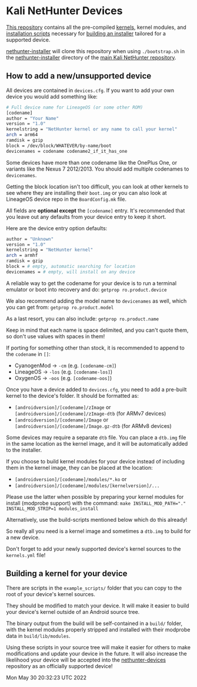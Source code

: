 # Kali NetHunter Devices

[This repository](https://gitlab.com/kalilinux/nethunter/build-scripts/kali-nethunter-devices) contains all the pre-compiled [kernels](https://gitlab.com/kalilinux/nethunter/build-scripts/kali-nethunter-kernel), kernel modules, and [installation scripts](https://gitlab.com/kalilinux/nethunter/build-scripts/kali-nethunter-utils) necessary for [building an installer](https://gitlab.com/kalilinux/nethunter/build-scripts/kali-nethunter-project/-/tree/master/nethunter-installer) tailored for a supported device.

[nethunter-installer](https://gitlab.com/kalilinux/nethunter/build-scripts/kali-nethunter-project/tree/master/nethunter-installer) will clone this repository when using `./bootstrap.sh` in the [nethunter-installer](https://gitlab.com/kalilinux/nethunter/build-scripts/kali-nethunter-project/tree/master/nethunter-installer) directory of the [main Kali NetHunter repository](https://gitlab.com/kalilinux/nethunter/build-scripts/kali-nethunter-project).

## How to add a new/unsupported device

All devices are contained in `devices.cfg`. If you want to add your own device you would add something like:

```bash
# Full device name for LineageOS (or some other ROM)
[codename]
author = "Your Name"
version = "1.0"
kernelstring = "NetHunter kernel or any name to call your kernel"
arch = arm64
ramdisk = gzip
block = /dev/block/WHATEVER/by-name/boot
devicenames = codename codename2_if_it_has_one
```

Some devices have more than one codename like the OnePlus One, or variants like the Nexus 7 2012/2013. You should add multiple codenames to `devicenames`.

Getting the block location isn't too difficult, you can look at other kernels to see where they are installing their `boot.img` or you can also look at LineageOS device repo in the `BoardConfig.mk` file.

All fields are **optional except** the `[codename]` entry. It's recommended that you leave out any defaults from your device entry to keep it short.

Here are the device entry option defaults:

```bash
author = "Unknown"
version = "1.0"
kernelstring = "NetHunter kernel"
arch = armhf
ramdisk = gzip
block = # empty, automatic searching for location
devicenames = # empty, will install on any device
```

A reliable way to get the codename for your device is to run a terminal emulator or boot into recovery and do: `getprop ro.product.device`

We also recommend adding the model name to `devicenames` as well, which you can get from: `getprop ro.product.model`

As a last resort, you can also include: `getprop ro.product.name`

Keep in mind that each name is space delimited, and you can't quote them, so don't use values with spaces in them!

If porting for something other than stock, it is recommended to append to the `codename` in `[]`:

- CyanogenMod -> `-cm` (e.g. `[codename-cm]`)
- LineageOS -> `-los` (e.g. `[codename-los]`)
- OxygenOS -> `-oos` (e.g. `[codename-oos]`)

Once you have a device added to `devices.cfg`, you need to add a pre-built kernel to the device's folder. It should be formatted as:

- `[androidversion]/[codename]/zImage` or `[androidversion]/[codename]/zImage-dtb` (for ARMv7 devices)
- `[androidversion]/[codename]/Image` or `[androidversion]/[codename]/Image.gz-dtb` (for ARMv8 devices)

Some devices may require a separate `dtb` file. You can place a `dtb.img` file in the same location as the kernel image, and it will be automatically added to the installer.

If you choose to build kernel modules for your device instead of including them in the kernel image, they can be placed at the location:

- `[androidversion]/[codename]/modules/*.ko` or
- `[androidversion]/[codename]/modules/[kernelversion]/...`

Please use the latter when possible by preparing your kernel modules for install (modprobe support) with the command: `make INSTALL_MOD_PATH="." INSTALL_MOD_STRIP=1 modules_install`

Alternatively, use the build-scripts mentioned below which do this already!

So really all you need is a kernel image and sometimes a `dtb.img` to build for a new device.

Don't forget to add your newly supported device's kernel sources to the `kernels.yml` file!

## Building a kernel for your device

There are scripts in the `example_scripts/` folder that you can copy to the root of your device's kernel sources.

They should be modified to match your device. It will make it easier to build your device's kernel outside of an Android source tree.

The binary output from the build will be self-contained in a `build/` folder, with the kernel modules properly stripped and installed with their modprobe data in `build/lib/modules`.

Using these scripts in your source tree will make it easier for others to make modifications and update your device in the future. It will also increase the likelihood your device will be accepted into the [nethunter-devices](https://gitlab.com/kalilinux/nethunter/build-scripts/kali-nethunter-devices) repository as an officially supported device!


Mon May 30 20:32:23 UTC 2022
